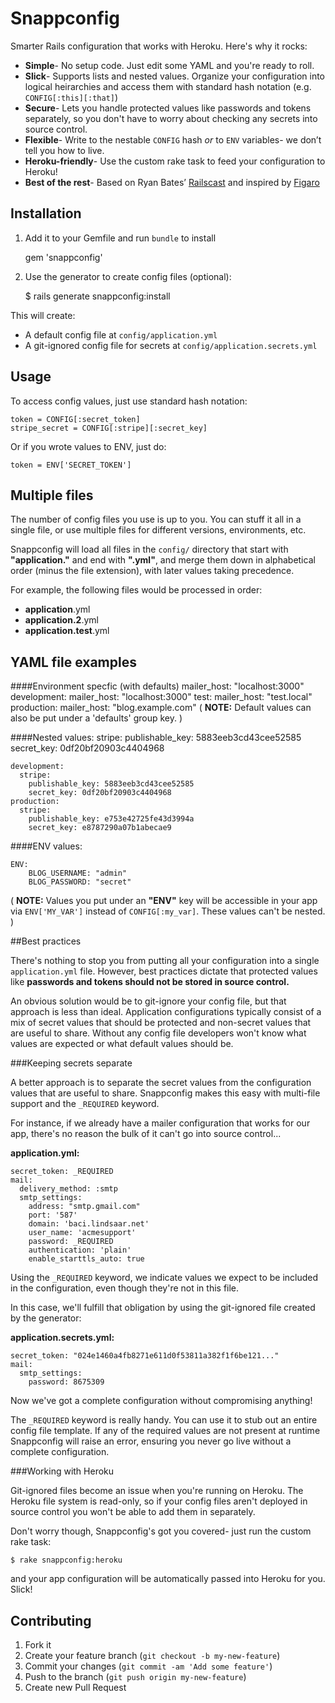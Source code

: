 # Snappconfig

Smarter Rails configuration that works with Heroku. Here's why it rocks:

- **Simple**- No setup code. Just edit some YAML and you're ready to roll.
- **Slick**- Supports lists and nested values. Organize your configuration into logical heirarchies and access them with standard hash notation (e.g. `CONFIG[:this][:that]`)
- **Secure**- Lets you handle protected values like passwords and tokens separately, so you don't have to worry about checking any secrets into source control.
- **Flexible**- Write to the nestable `CONFIG` hash *or* to  `ENV` variables- we don’t tell you how to live.
- **Heroku-friendly**- Use the custom rake task to feed your configuration to Heroku!
- **Best of the rest**- Based on Ryan Bates’ [Railscast](http://railscasts.com/episodes/85-yaml-configuration-revised) and inspired by [Figaro](https://github.com/laserlemon/figaro)

## Installation
  
  
  
1) Add it to your Gemfile and run `bundle` to install

    gem 'snappconfig'

2) Use the generator to create config files (optional):

    $ rails generate snappconfig:install

This will create:  

- A default config file at `config/application.yml`
- A git-ignored config file for secrets at `config/application.secrets.yml`




## Usage

To access config values, just use standard hash notation:

    token = CONFIG[:secret_token]
    stripe_secret = CONFIG[:stripe][:secret_key]
    
Or if you wrote values to ENV, just do:

    token = ENV['SECRET_TOKEN']



## Multiple files

The number of config files you use is up to you. You can stuff it all in a single file, or use multiple files for different versions, environments, etc.

Snappconfig will load all files in the `config/` directory that start with **"application."** and end with **".yml"**, and merge them down in alphabetical order (minus the file extension), with later values taking precedence.

For example, the following files would be processed in order:

- **application**.yml
- **application.2**.yml
- **application.test**.yml



## YAML file examples



####Environment specfic (with defaults)
    mailer_host: "localhost:3000"
    development:
      mailer_host: "localhost:3000"
    test:
      mailer_host: "test.local"
    production:
      mailer_host: "blog.example.com"
( **NOTE:** Default values can also be put under a 'defaults' group key. )

####Nested values:
    stripe: 
      publishable_key: 5883eeb3cd43cee52585
      secret_key: 0df20bf20903c4404968 
      
    development:
      stripe: 
        publishable_key: 5883eeb3cd43cee52585
        secret_key: 0df20bf20903c4404968      
    production:
      stripe: 
        publishable_key: e753e42725fe43d3994a
        secret_key: e8787290a07b1abecae9

####ENV values:

    ENV: 
        BLOG_USERNAME: "admin"
        BLOG_PASSWORD: "secret"

( **NOTE:** Values you put under an **"ENV"** key will be accessible in your app via `ENV['MY_VAR']` instead of `CONFIG[:my_var]`. These values can't be nested. )  





<a name='best_practices'/>
##Best practices


There's nothing to stop you from putting all your configuration into a single `application.yml` file. However, best practices dictate that protected values like **passwords and tokens should not be stored in source control.** 

An obvious solution would be to git-ignore your config file, but that approach is less than ideal. Application configurations typically consist of a mix of secret values that should be protected and non-secret values that are useful to share. Without any config file developers won't know what values are expected or what default values should be.

###Keeping secrets separate

A better approach is to separate the secret values from the configuration values that are useful to share. Snappconfig makes this easy with multi-file support and the `_REQUIRED` keyword.


For instance, if we already have a mailer configuration that works for our app, there's no reason the bulk of it can't go into source control...


**application.yml:**

    secret_token: _REQUIRED
    mail:
      delivery_method: :smtp
      smtp_settings:
        address: "smtp.gmail.com"
        port: '587'
        domain: 'baci.lindsaar.net'
        user_name: 'acmesupport'
        password: _REQUIRED
        authentication: 'plain'
        enable_starttls_auto: true

Using the `_REQUIRED` keyword, we indicate values we expect to be included in the configuration, even though they're not in this file. 

In this case, we'll fulfill that obligation by using the git-ignored file created by the generator: 

**application.secrets.yml:**

    secret_token: "024e1460a4fb8271e611d0f53811a382f1f6be121..."
    mail:
      smtp_settings:
        password: 8675309

Now we've got a complete configuration without compromising anything!

The `_REQUIRED` keyword is really handy. You can use it to stub out an entire config file template. If any of the required values are not present at runtime Snappconfig will raise an error, ensuring you never go live without a complete configuration.

###Working with Heroku

Git-ignored files become an issue when you're running on Heroku. The Heroku file system is read-only, so if your config files aren't deployed in source control you won't be able to add them in separately.

Don't worry though, Snappconfig's got you covered- just run the custom rake task:

    $ rake snappconfig:heroku

and your app configuration will be automatically passed into Heroku for you. Slick!



## Contributing

1. Fork it
2. Create your feature branch (`git checkout -b my-new-feature`)
3. Commit your changes (`git commit -am 'Add some feature'`)
4. Push to the branch (`git push origin my-new-feature`)
5. Create new Pull Request

